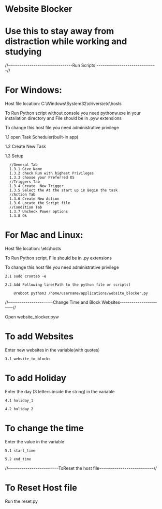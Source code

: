 # Website Blocker
# Use this to stay away from distraction while working and studying

//---------------------------------Run Scripts -------------------------------//

# For Windows:

Host file location: C:\Windows\System32\drivers\etc\hosts

To Run Python script without console you need pythonw.exe in your installation directory and File should be in .pyw extensions

To change this host file you need administrative privilege

  1.1 open Task Scheduler(built-in app)

  1.2 Create New Task

  1.3 Setup

      //General Tab
      1.3.1 Give Name
      1.3.2 check Run with highest Privileges
      1.3.3 choose your Preferred OS
      //Triggers Tab
      1.3.4 Create  New Trigger
      1.3.5 Select the At the start up in Begin the task
      //Action Tab
      1.3.6 Create New Action
      1.3.6 Locate the Script file
      //Condition Tab
      1.3.7 Uncheck Power options
      1.3.8 Ok


# For Mac and Linux:

Host file location: \etc\hosts

To Run Python script, File should be in .py extensions

To change this host file you need administrative privilege

    2.1 sudo crontab -e

    2.2 Add Following line(Path to the python file or scripts)

        @reboot python3 /home/username/applications/website_blocker.py

//-----------------------Change Time and Block Websites-----------------------//

Open website_blocker.pyw

# To add Websites

Enter new websites in the variable(with quotes)

    3.1 website_to_blocks

# To add Holiday 

Enter the day (3 letters inside the string) in the variable

    4.1 holiday_1
    
    4.2 holiday_2
    
# To change the time

Enter the value in the variable

    5.1 start_time

    5.2 end_time

//--------------------------ToReset the host file----------------------------//

# To Reset Host file

Run the reset.py


